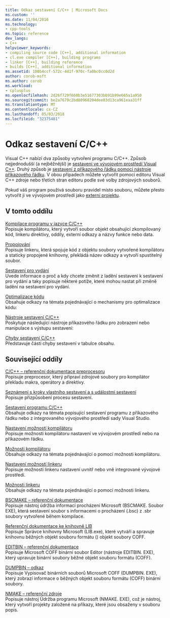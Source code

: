 ```yaml
---
title: Odkaz sestavení C/C++ | Microsoft Docs
ms.custom: ''
ms.date: 11/04/2016
ms.technology:
- cpp-tools
ms.topic: reference
dev_langs:
- C++
helpviewer_keywords:
- compiling source code [C++], additional information
- cl.exe compiler [C++], building programs
- linker [C++], building reference
- builds [C++], additional information
ms.assetid: 100b4ccf-572c-4d1f-970c-fa0bc0cc0d2d
author: corob-msft
ms.author: corob
ms.workload:
- cplusplus
ms.openlocfilehash: 2d26f729f660b3e51677303bb91b99e665a1a950
ms.sourcegitcommit: be2a7679c2bd80968204dee03d13ca961eaa31ff
ms.translationtype: MT
ms.contentlocale: cs-CZ
ms.lasthandoff: 05/03/2018
ms.locfileid: "32375481"
---
```

# <a name="cc-building-reference"></a>Odkaz sestavení C/C++
Visual C++ nabízí dva způsoby vytvoření programu C/C++. Způsob nejjednodušší (a nejběžnější) je [sestavení ve vývojovém prostředí Visual C++](../../ide/building-cpp-projects-in-visual-studio.md). Druhý způsob je [sestavení z příkazového řádku pomocí nástroje příkazového řádku](../../build/building-on-the-command-line.md). V obou případech můžete vytvořit pomocí editoru Visual C++ zdroje nebo třetích stran editoru podle své volby zdrojových souborů.  
  
 Pokud váš program používá souboru pravidel místo souboru, můžete přesto vytvořit ji ve vývojovém prostředí jako [externí projektu](../../ide/building-external-projects.md).  
  
## <a name="in-this-section"></a>V tomto oddílu  
 [Kompilace programu v jazyce C/C++](../../build/reference/compiling-a-c-cpp-program.md)  
 Popisuje kompilátoru, který vytvoří soubor objekt obsahující zkompilovaný kód, linkeru direktivy, oddíly, externí odkazy a názvy funkce nebo data.  
  
 [Propojování](../../build/reference/linking.md)  
 Popisuje linkeru, která spojuje kód z objektu soubory vytvořené kompilátoru a staticky propojené knihovny, překládá název odkazy a vytvoří spustitelný soubor.  
  
 [Sestavení pro vydání](../../build/reference/release-builds.md)  
 Uvede informace o proč a kdy chcete změnit z ladění sestavení k sestavení pro vydání a taky popisuje některé potíže, které mohou nastat při změně ladění na sestavení pro vydání.  
  
 [Optimalizace kódu](../../build/reference/optimizing-your-code.md)  
 Obsahuje odkazy na témata pojednávající o mechanismy pro optimalizace kódu:  
  
 [Nástroje sestavení C/C++](../../build/reference/c-cpp-build-tools.md)  
 Poskytuje následující nástroje příkazového řádku pro zobrazení nebo manipulace s výstupu sestavení:  
  
 [Chyby sestavení C/C++](../../error-messages/compiler-errors-1/c-cpp-build-errors.md)  
 Představuje části chyby sestavení v tabulce obsahu.  
  
## <a name="related-sections"></a>Související oddíly  
 [C/C++ – referenční dokumentace preprocesoru](../../preprocessor/c-cpp-preprocessor-reference.md)  
 Popisuje preprocesor, který připraví zdrojové soubory pro kompilátor překladu makra, operátory a direktivy.  
  
 [Seznámení s kroky vlastního sestavení a s událostmi sestavení](../../ide/understanding-custom-build-steps-and-build-events.md)  
 Popisuje přizpůsobení procesu sestavení.  
  
 [Sestavení programu C/C++](../../build/building-c-cpp-programs.md)  
 Obsahuje odkazy na témata popisující sestavení programu z příkazového řádku nebo z integrovaného vývojového prostředí sady Visual Studio.  
  
 [Nastavení možností kompilátoru](../../build/reference/setting-compiler-options.md)  
 Popisuje možnosti kompilátoru nastavení ve vývojovém prostředí nebo na příkazovém řádku.  
  
 [Možnosti kompilátoru](../../build/reference/compiler-options.md)  
 Obsahuje odkazy na témata pojednávající o pomocí možnosti kompilátoru.  
  
 [Nastavení možností linkeru](../../build/reference/setting-linker-options.md)  
 Popisuje možnosti linkeru nastavení uvnitř nebo vně integrované vývojové prostředí.  
  
 [Možnosti linkeru](../../build/reference/linker-options.md)  
 Obsahuje odkazy na témata pojednávající o pomocí možnosti linkeru.  
  
 [BSCMAKE – referenční dokumentace](../../build/reference/bscmake-reference.md)  
 Popisuje nástroj údržba informací procházení Microsoft (BSCMAKE. Soubor EXE), která sestavení soubor s informacemi o procházení (.bsc) z .sbr soubory vytvořené během kompilace.  
  
 [Referenční dokumentace ke knihovně LIB](../../build/reference/lib-reference.md)  
 Popisuje Správce knihovny Microsoft (LIB.exe), které vytváří a spravuje knihovnu běžných objekt souboru formátu () objekt soubory COFF.  
  
 [EDITBIN – referenční dokumentace](../../build/reference/editbin-reference.md)  
 Popisuje Microsoft COFF binární soubor Editor (nástroje EDITBIN. EXE), který upravuje binární soubory běžné objekt souboru formátu (COFF).  
  
 [DUMPBIN – odkaz](../../build/reference/dumpbin-reference.md)  
 Popisuje Vypisovač binárních souborů Microsoft COFF (DUMPBIN. EXE), který zobrazí informace o běžných objekt souboru formátu (COFF) binární soubory.  
  
 [NMAKE – referenční zdroje](../../build/nmake-reference.md)  
 Popisuje nástroj Údržba programu Microsoft (NMAKE. EXE), což je nástroj, který vytvoří projekty založené na příkazy, které jsou obsaženy v souboru popis.